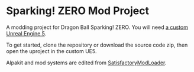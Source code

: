 # Sparking! ZERO Mod Project

A modding project for Dragon Ball Sparking! ZERO. You will need [a custom Unreal Engine 5](https://github.com/narknon/UnrealEngine-CEEnd/releases/tag/dbszv1).

To get started, clone the repository or download the source code zip, then open the uproject in the custom UE5.

Alpakit and mod systems are edited from [SatisfactoryModLoader](https://github.com/satisfactorymodding/SatisfactoryModLoader).
